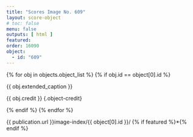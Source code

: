```yaml
---
title: "Scores Image No. 609"
layout: score-object
# toc: false
menu: false
outputs: [ html ]
featured: 
order: 16090
object:
  - id: "609"
---
```


{% for obj in objects.object_list %}
{% if obj.id == object[0].id %}

{{ obj.extended_caption }}

{{ obj.credit }} {.object-credit}

{% endif %}
{% endfor %}

<div class="object-credit object-url is-print-only">

{{ publication.url }}image-index/{{ object[0].id }}/ {% if featured %}*{% endif %}

</div>
